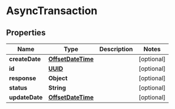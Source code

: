 
# AsyncTransaction

## Properties
Name | Type | Description | Notes
------------ | ------------- | ------------- | -------------
**createDate** | [**OffsetDateTime**](OffsetDateTime.md) |  |  [optional]
**id** | [**UUID**](UUID.md) |  |  [optional]
**response** | **Object** |  |  [optional]
**status** | **String** |  |  [optional]
**updateDate** | [**OffsetDateTime**](OffsetDateTime.md) |  |  [optional]



